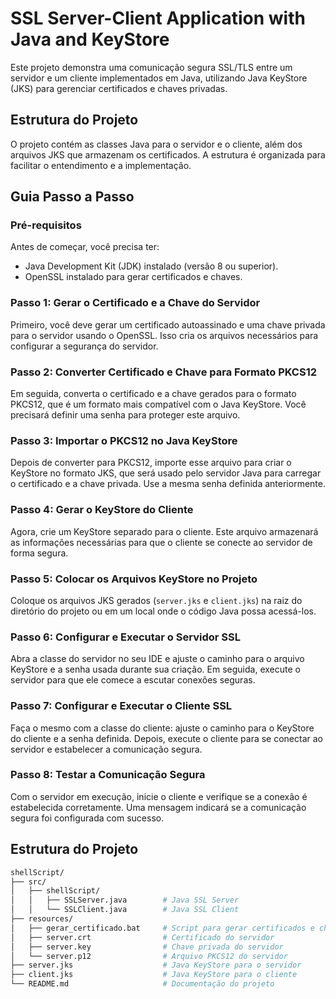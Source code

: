 

# SSL Server-Client Application with Java and KeyStore

Este projeto demonstra uma comunicação segura SSL/TLS entre um servidor e um cliente implementados em Java, utilizando Java KeyStore (JKS) para gerenciar certificados e chaves privadas.

## Estrutura do Projeto

O projeto contém as classes Java para o servidor e o cliente, além dos arquivos JKS que armazenam os certificados. A estrutura é organizada para facilitar o entendimento e a implementação.

## Guia Passo a Passo

### Pré-requisitos

Antes de começar, você precisa ter:
- Java Development Kit (JDK) instalado (versão 8 ou superior).
- OpenSSL instalado para gerar certificados e chaves.

### Passo 1: Gerar o Certificado e a Chave do Servidor

Primeiro, você deve gerar um certificado autoassinado e uma chave privada para o servidor usando o OpenSSL. Isso cria os arquivos necessários para configurar a segurança do servidor.

### Passo 2: Converter Certificado e Chave para Formato PKCS12

Em seguida, converta o certificado e a chave gerados para o formato PKCS12, que é um formato mais compatível com o Java KeyStore. Você precisará definir uma senha para proteger este arquivo.

### Passo 3: Importar o PKCS12 no Java KeyStore

Depois de converter para PKCS12, importe esse arquivo para criar o KeyStore no formato JKS, que será usado pelo servidor Java para carregar o certificado e a chave privada. Use a mesma senha definida anteriormente.

### Passo 4: Gerar o KeyStore do Cliente

Agora, crie um KeyStore separado para o cliente. Este arquivo armazenará as informações necessárias para que o cliente se conecte ao servidor de forma segura.

### Passo 5: Colocar os Arquivos KeyStore no Projeto

Coloque os arquivos JKS gerados (`server.jks` e `client.jks`) na raiz do diretório do projeto ou em um local onde o código Java possa acessá-los.

### Passo 6: Configurar e Executar o Servidor SSL

Abra a classe do servidor no seu IDE e ajuste o caminho para o arquivo KeyStore e a senha usada durante sua criação. Em seguida, execute o servidor para que ele comece a escutar conexões seguras.

### Passo 7: Configurar e Executar o Cliente SSL

Faça o mesmo com a classe do cliente: ajuste o caminho para o KeyStore do cliente e a senha definida. Depois, execute o cliente para se conectar ao servidor e estabelecer a comunicação segura.

### Passo 8: Testar a Comunicação Segura

Com o servidor em execução, inicie o cliente e verifique se a conexão é estabelecida corretamente. Uma mensagem indicará se a comunicação segura foi configurada com sucesso.

## Estrutura do Projeto

```bash
shellScript/
├── src/
│   ├── shellScript/
│   │   ├── SSLServer.java        # Java SSL Server
│   │   └── SSLClient.java        # Java SSL Client
├── resources/
│   ├── gerar_certificado.bat     # Script para gerar certificados e chaves usando OpenSSL
│   ├── server.crt                # Certificado do servidor
│   ├── server.key                # Chave privada do servidor
│   └── server.p12                # Arquivo PKCS12 do servidor
├── server.jks                    # Java KeyStore para o servidor
├── client.jks                    # Java KeyStore para o cliente
└── README.md                     # Documentação do projeto

